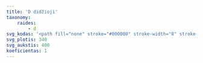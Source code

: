 ```yaml
---
title: 'D didžioji'
taxonomy:
    raides:
        - d
svg_kodas: '<path fill="none" stroke="#000000" stroke-width="8" stroke-linecap="round" stroke-linejoin="round" stroke-miterlimit="10" d="M236.8,59.2c0,0-92.3,192.1-130.2,223c-68.7,56-76.7-0.5-42.5-8.8c31.1-7.5,51.3,30.7,78.3,30.7c18.3,0,49.1-19.5,86.5-94.4s54.7-124.3,20.2-150.5s-87.6,44.9-87.6,44.9"/>'
svg_plotis: 340
svg_aukstis: 400
koeficientas: 1
---
```


